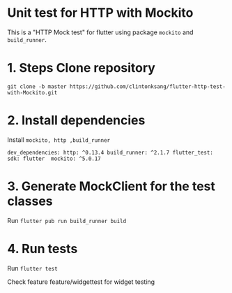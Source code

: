 # Unit test for HTTP with Mockito
This is a "HTTP Mock test" for flutter using package `mockito` and `build_runner`.

# 1. Steps Clone repository
`git clone -b master https://github.com/clintonksang/flutter-http-test-with-Mockito.git`
# 2. Install dependencies
Install `mockito, http ,build_runner`

`dev_dependencies:
  http: ^0.13.4
  build_runner: ^2.1.7
  flutter_test:
    sdk: flutter 
  mockito: ^5.0.17`
  
# 3. Generate MockClient for the test classes

Run `flutter pub run build_runner build`

# 4. Run tests

Run `flutter test`

Check feature feature/widgettest for widget testing
  
